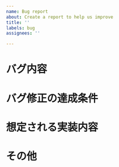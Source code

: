 ```yaml
---
name: Bug report
about: Create a report to help us improve
title: ''
labels: bug
assignees: ''

---
```


# バグ内容

# バグ修正の達成条件

# 想定される実装内容

# その他
